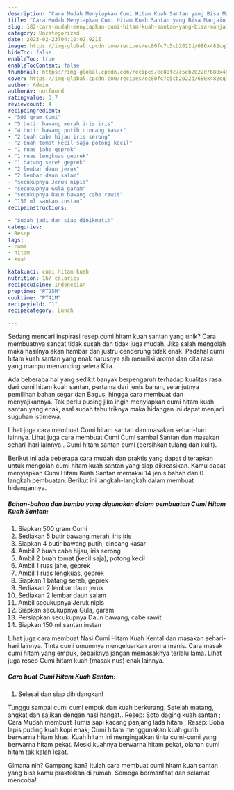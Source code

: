 ```yaml
---
description: "Cara Mudah Menyiapkan Cumi Hitam Kuah Santan yang Bisa Manjain Lidah"
title: "Cara Mudah Menyiapkan Cumi Hitam Kuah Santan yang Bisa Manjain Lidah"
slug: 182-cara-mudah-menyiapkan-cumi-hitam-kuah-santan-yang-bisa-manjain-lidah
category: Uncategorized
date: 2023-02-23T04:10:02.921Z
image: https://img-global.cpcdn.com/recipes/ec80fc7c5cb2022d/680x482cq70/cumi-hitam-kuah-santan-foto-resep-utama.jpg
hideToc: false
enableToc: true
enableTocContent: false
thumbnail: https://img-global.cpcdn.com/recipes/ec80fc7c5cb2022d/680x482cq70/cumi-hitam-kuah-santan-foto-resep-utama.jpg
cover: https://img-global.cpcdn.com/recipes/ec80fc7c5cb2022d/680x482cq70/cumi-hitam-kuah-santan-foto-resep-utama.jpg
author: Admin
authorAv: notfound
ratingvalue: 3.7
reviewcount: 4
recipeingredient:
- "500 gram Cumi"
- "5 butir bawang merah iris iris"
- "4 butir bawang putih cincang kasar"
- "2 buah cabe hijau iris serong"
- "2 buah tomat kecil saja potong kecil"
- "1 ruas jahe geprek"
- "1 ruas lengkuas geprek"
- "1 batang sereh geprek"
- "2 lembar daun jeruk"
- "2 lembar daun salam"
- "secukupnya Jeruk nipis"
- "secukupnya Gula garam"
- "secukupnya Daun bawang cabe rawit"
- "150 ml santan instan"
recipeinstructions:

- "Sudah jadi dan siap dinikmati!"
categories:
- Resep
tags:
- cumi
- hitam
- kuah

katakunci: cumi hitam kuah 
nutrition: 167 calories
recipecuisine: Indonesian
preptime: "PT25M"
cooktime: "PT41M"
recipeyield: "1"
recipecategory: Lunch

---
```





Sedang mencari inspirasi resep cumi hitam kuah santan yang unik? Cara membuatnya sangat tidak susah dan tidak juga mudah. Jika salah mengolah maka hasilnya akan hambar dan justru cenderung tidak enak. Padahal cumi hitam kuah santan yang enak harusnya sih memiliki aroma dan cita rasa yang mampu memancing selera Kita.





Ada beberapa hal yang sedikit banyak berpengaruh terhadap kualitas rasa dari cumi hitam kuah santan, pertama dari jenis bahan, selanjutnya pemilihan bahan segar dan Bagus, hingga cara membuat dan menyajikannya. Tak perlu pusing jika ingin menyiapkan cumi hitam kuah santan yang enak,      asal sudah tahu triknya maka hidangan ini dapat menjadi suguhan istimewa.














Lihat juga cara membuat Cumi hitam santan dan masakan sehari-hari lainnya. Lihat juga cara membuat Cumi Cumi sambal Santan dan masakan sehari-hari lainnya.. Cumi hitam santan cumi (bersihkan tulang dan kulit).






Berikut ini ada beberapa cara mudah dan praktis yang dapat diterapkan untuk mengolah cumi hitam kuah santan yang siap dikreasikan. Kamu dapat menyiapkan Cumi Hitam Kuah Santan memakai 14 jenis bahan dan 0 langkah pembuatan. Berikut ini langkah-langkah dalam membuat hidangannya.

<!--inarticleads1-->

##### Bahan-bahan dan bumbu yang digunakan dalam pembuatan Cumi Hitam Kuah Santan:

1. Siapkan 500 gram Cumi
1. Sediakan 5 butir bawang merah, iris iris
1. Siapkan 4 butir bawang putih, cincang kasar
1. Ambil 2 buah cabe hijau, iris serong
1. Ambil 2 buah tomat (kecil saja), potong kecil
1. Ambil 1 ruas jahe, geprek
1. Ambil 1 ruas lengkuas, geprek
1. Siapkan 1 batang sereh, geprek
1. Sediakan 2 lembar daun jeruk
1. Sediakan 2 lembar daun salam
1. Ambil secukupnya Jeruk nipis
1. Siapkan secukupnya Gula, garam
1. Persiapkan secukupnya Daun bawang, cabe rawit
1. Siapkan 150 ml santan instan


Lihat juga cara membuat Nasi Cumi Hitam Kuah Kental dan masakan sehari-hari lainnya. Tinta cumi umumnya mengeluarkan aroma manis. Cara masak cumi hitam yang empuk, sebaiknya jangan memasaknya terlalu lama. Lihat juga resep Cumi hitam kuah (masak nus) enak lainnya. 

<!--inarticleads2-->

##### Cara buat Cumi Hitam Kuah Santan:


1. Selesai dan siap dihidangkan!

Tunggu sampai cumi cumi empuk dan kuah berkurang. Setelah matang, angkat dan sajikan dengan nasi hangat.. Resep: Soto daging kuah santan ; Cara Mudah membuat Tumis sapi kacang panjang lada hitam ; Resep: Boba lapis puding kuah kopi enak; Cumi hitam menggunakan kuah gurih berwarna hitam khas. Kuah hitam ini mengingatkan tinta cumi-cumi yang berwarna hitam pekat. Meski kuahnya berwarna hitam pekat, olahan cumi hitam tak kalah lezat. 

Gimana nih? Gampang kan? Itulah cara membuat cumi hitam kuah santan yang bisa kamu praktikkan di rumah. Semoga bermanfaat dan selamat mencoba!
